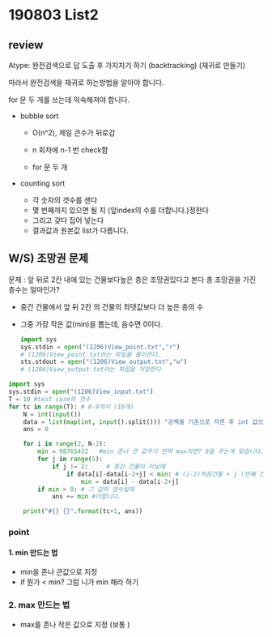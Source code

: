 # 190803 List2

## review

Atype: 완전검색으로 답 도출 후 가지치기 하기 (backtracking) (재귀로 만들기)

따라서 완전검색을 재귀로 하는방법을 알아야 합니다.

for 문 두 개를 쓰는데 익숙해져야 합니다.

- bubble sort 

  - O(n^2), 제일 큰수가 뒤로감

  - n 회차에 n-1 번 check함

  - for 문 두 개

    

- counting sort

  - 각 숫자의 갯수를 샌다
  - 몇 번째까지 있으면 될 지 (앞index의 수를 더합니다.)정한다
  - 그리고 갖다 집어 넣는다
  - 결과값과 원본값 list가 다릅니다.



## W/S) 조망권 문제

문제 : 앞 뒤로 2칸 내에 있는 건물보다높은 층은 조망권있다고 본다 총 조망권을 가진 층수는 얼마인가?

- 중간 건물에서 앞 뒤 2칸 의 건물의 최댓값보다 더 높은 층의 수

- 그중 가장 작은 값(min)을 뽑는데, 음수면 0이다.

  ```python
  import sys
  sys.stdin = open("(1206)View_point.txt","r")
  # (1206)View_point.txt라는 파일을 불러온다.
  sts.stdout = open("(1206)View_output.txt","w")
  # (1206)View_output.txt라는 파일을 저장한다
  ```



```python
import sys
sys.stdin = open("(1206)View_input.txt")
T = 10 #test case의 갯수
for tc in range(T): # 0-9까지 (10개)
    N = int(input()) 
    data = list(map(int, input().split())) "공백을 기준으로 자른 후 int 값으로 바꾸고 list에 넣기"
    ans = 0

    for i in range(2, N-2):
        min = 98765432	 #min 존나 큰 값주기 만약 max라면? 0을 주는게 맞습니다.
        for j in range(5):
            if j != 2:     # 중간 건물이 아닐때
                if data[i]-data[i-2+j] < min: # (i-2)처음건물 + j (번째 건물, 2면 나)  
                    min = data[i] - data[i-2+j] 
        if min > 0: # 그 값이 양수일때
            ans += min #더합니다.

    print("#{} {}".format(tc+1, ans))
```



### point

#### 1.  min 만드는 법

- min을 존나 큰값으로 지정
-  if 뭔가 < min? 그럼 니가 min 해라 하기



### 2. max 만드는 법

- max를 존나 작은 값으로 지정 (보통 )